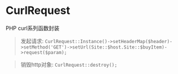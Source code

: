 # CurlRequest
PHP curl系列函数封装


> 发起请求: `CurlRequest::Instance()->setHeaderMap($header)->setMethod('GET')->setUrl(Site::$host.Site::$buyItem)->request($param);`


> 销毁http对象: `CurlRequest::destroy();`